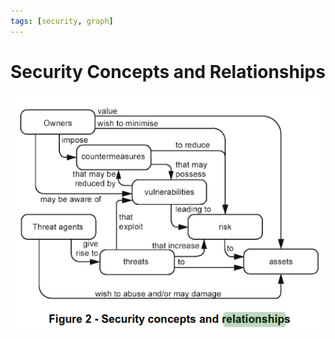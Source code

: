 ```yaml
---
tags: [security, graph]
---
```


# Security Concepts and Relationships

![Security Concepts and Relationships from ISO 15408:2005](pic/security-concepts-and-relationships.png)
